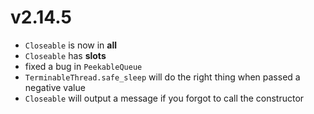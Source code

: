 # v2.14.5

* `Closeable` is now in __all__
* `Closeable` has __slots__
* fixed a bug in `PeekableQueue`
* `TerminableThread.safe_sleep` will do the right thing when passed a negative value
* `Closeable` will output a message if you forgot to call the constructor
